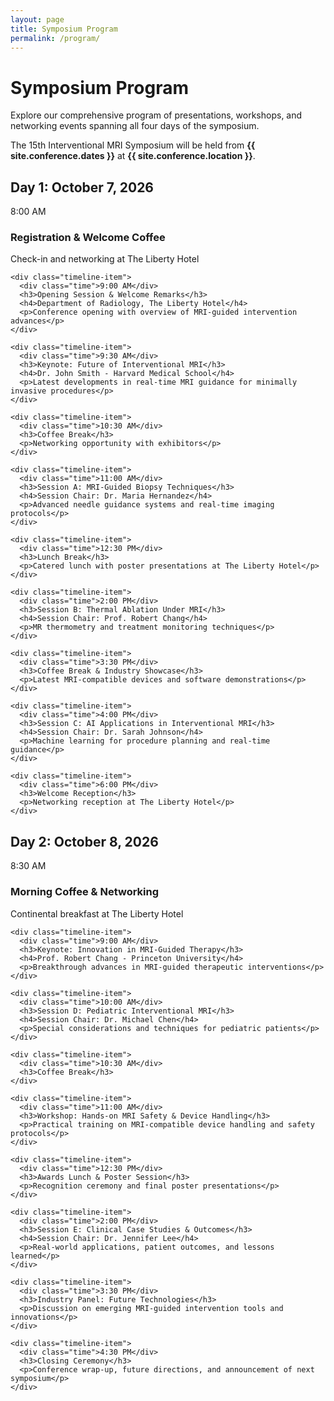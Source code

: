```yaml
---
layout: page
title: Symposium Program
permalink: /program/
---
```


<div class="hero-banner">
  <div class="hero-content">
    <h1>Symposium Program</h1>
    <p>Explore our comprehensive program of presentations, workshops, and networking events spanning all four days of the symposium.</p>
  </div>
</div>

<div class="content-card">
  <p>The 15th Interventional MRI Symposium will be held from <strong>{{ site.conference.dates }}</strong> at <strong>{{ site.conference.location }}</strong>.</p>
</div>

<div class="program-day-container">
  <h2 class="program-day">Day 1: October 7, 2026</h2>
  
  <div class="program-timeline">
    <div class="timeline-item">
      <div class="time">8:00 AM</div>
      <h3>Registration & Welcome Coffee</h3>
      <p>Check-in and networking at The Liberty Hotel</p>
    </div>
    
    <div class="timeline-item">
      <div class="time">9:00 AM</div>
      <h3>Opening Session & Welcome Remarks</h3>
      <h4>Department of Radiology, The Liberty Hotel</h4>
      <p>Conference opening with overview of MRI-guided intervention advances</p>
    </div>
    
    <div class="timeline-item">
      <div class="time">9:30 AM</div>
      <h3>Keynote: Future of Interventional MRI</h3>
      <h4>Dr. John Smith - Harvard Medical School</h4>
      <p>Latest developments in real-time MRI guidance for minimally invasive procedures</p>
    </div>
    
    <div class="timeline-item">
      <div class="time">10:30 AM</div>
      <h3>Coffee Break</h3>
      <p>Networking opportunity with exhibitors</p>
    </div>
    
    <div class="timeline-item">
      <div class="time">11:00 AM</div>
      <h3>Session A: MRI-Guided Biopsy Techniques</h3>
      <h4>Session Chair: Dr. Maria Hernandez</h4>
      <p>Advanced needle guidance systems and real-time imaging protocols</p>
    </div>
    
    <div class="timeline-item">
      <div class="time">12:30 PM</div>
      <h3>Lunch Break</h3>
      <p>Catered lunch with poster presentations at The Liberty Hotel</p>
    </div>
    
    <div class="timeline-item">
      <div class="time">2:00 PM</div>
      <h3>Session B: Thermal Ablation Under MRI</h3>
      <h4>Session Chair: Prof. Robert Chang</h4>
      <p>MR thermometry and treatment monitoring techniques</p>
    </div>
    
    <div class="timeline-item">
      <div class="time">3:30 PM</div>
      <h3>Coffee Break & Industry Showcase</h3>
      <p>Latest MRI-compatible devices and software demonstrations</p>
    </div>
    
    <div class="timeline-item">
      <div class="time">4:00 PM</div>
      <h3>Session C: AI Applications in Interventional MRI</h3>
      <h4>Session Chair: Dr. Sarah Johnson</h4>
      <p>Machine learning for procedure planning and real-time guidance</p>
    </div>
    
    <div class="timeline-item">
      <div class="time">6:00 PM</div>
      <h3>Welcome Reception</h3>
      <p>Networking reception at The Liberty Hotel</p>
    </div>
  </div>
</div>

<div class="program-day-container">
  <h2 class="program-day">Day 2: October 8, 2026</h2>
  
  <div class="program-timeline">
    <div class="timeline-item">
      <div class="time">8:30 AM</div>
      <h3>Morning Coffee & Networking</h3>
      <p>Continental breakfast at The Liberty Hotel</p>
    </div>
    
    <div class="timeline-item">
      <div class="time">9:00 AM</div>
      <h3>Keynote: Innovation in MRI-Guided Therapy</h3>
      <h4>Prof. Robert Chang - Princeton University</h4>
      <p>Breakthrough advances in MRI-guided therapeutic interventions</p>
    </div>
    
    <div class="timeline-item">
      <div class="time">10:00 AM</div>
      <h3>Session D: Pediatric Interventional MRI</h3>
      <h4>Session Chair: Dr. Michael Chen</h4>
      <p>Special considerations and techniques for pediatric patients</p>
    </div>
    
    <div class="timeline-item">
      <div class="time">10:30 AM</div>
      <h3>Coffee Break</h3>
    </div>
    
    <div class="timeline-item">
      <div class="time">11:00 AM</div>
      <h3>Workshop: Hands-on MRI Safety & Device Handling</h3>
      <p>Practical training on MRI-compatible device handling and safety protocols</p>
    </div>
    
    <div class="timeline-item">
      <div class="time">12:30 PM</div>
      <h3>Awards Lunch & Poster Session</h3>
      <p>Recognition ceremony and final poster presentations</p>
    </div>
    
    <div class="timeline-item">
      <div class="time">2:00 PM</div>
      <h3>Session E: Clinical Case Studies & Outcomes</h3>
      <h4>Session Chair: Dr. Jennifer Lee</h4>
      <p>Real-world applications, patient outcomes, and lessons learned</p>
    </div>
    
    <div class="timeline-item">
      <div class="time">3:30 PM</div>
      <h3>Industry Panel: Future Technologies</h3>
      <p>Discussion on emerging MRI-guided intervention tools and innovations</p>
    </div>
    
    <div class="timeline-item">
      <div class="time">4:30 PM</div>
      <h3>Closing Ceremony</h3>
      <p>Conference wrap-up, future directions, and announcement of next symposium</p>
    </div>
  </div>
</div>
